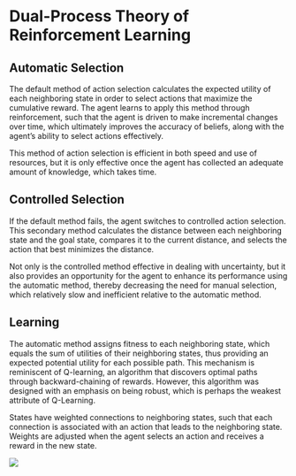 # Dual-Process Theory of Reinforcement Learning

## Automatic Selection

The default method of action selection calculates the expected utility of each neighboring state in order to select actions that maximize the cumulative reward. The agent learns to apply this method through reinforcement, such that the agent is driven to make incremental changes over time, which ultimately improves the accuracy of beliefs, along with the agent’s ability to select actions effectively.
 
 This method of action selection is efficient in both speed and use of resources, but it is only effective once the agent has collected an adequate amount of knowledge, which takes time. 

## Controlled Selection

If the default method fails, the agent switches to controlled action selection. This secondary method calculates the distance between each neighboring state and the goal state, compares it to the current distance, and selects the action that best minimizes the distance. 

Not only is the controlled method effective in dealing with uncertainty, but it also provides an opportunity for the agent to enhance its performance using the automatic method, thereby decreasing the need for manual selection, which relatively slow and inefficient relative to the automatic method.

## Learning

The automatic method assigns fitness to each neighboring state, which equals the sum of utilities of their neighboring states, thus providing an expected potential utility for each possible path. This mechanism is reminiscent of Q-learning, an algorithm that discovers optimal paths through backward-chaining of rewards. However, this algorithm was designed with an emphasis on being robust, which is perhaps the weakest attribute of Q-Learning. 

States have weighted connections to neighboring states, such that each connection is associated with an action that leads to the neighboring state. Weights are adjusted when the agent selects an action and receives a reward in the new state.

![](https://github.com/CarsonScott/Dual-Process-Action-Selection/blob/master/img/Capture.PNG)
